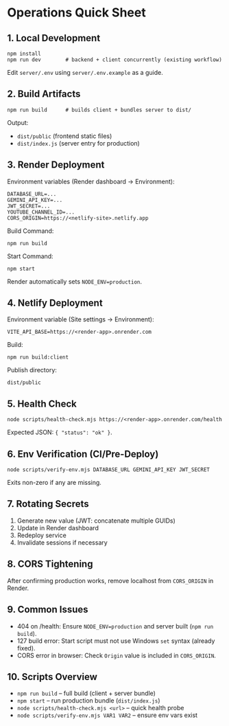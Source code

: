 # Operations Quick Sheet

## 1. Local Development
```
npm install
npm run dev        # backend + client concurrently (existing workflow)
```
Edit `server/.env` using `server/.env.example` as a guide.

## 2. Build Artifacts
```
npm run build      # builds client + bundles server to dist/
```
Output:
- `dist/public` (frontend static files)
- `dist/index.js` (server entry for production)

## 3. Render Deployment
Environment variables (Render dashboard -> Environment):
```
DATABASE_URL=...
GEMINI_API_KEY=...
JWT_SECRET=...
YOUTUBE_CHANNEL_ID=...
CORS_ORIGIN=https://<netlify-site>.netlify.app
```
Build Command:
```
npm run build
```
Start Command:
```
npm start
```
Render automatically sets `NODE_ENV=production`.

## 4. Netlify Deployment
Environment variable (Site settings -> Environment):
```
VITE_API_BASE=https://<render-app>.onrender.com
```
Build:
```
npm run build:client
```
Publish directory:
```
dist/public
```

## 5. Health Check
```
node scripts/health-check.mjs https://<render-app>.onrender.com/health
```
Expected JSON: `{ "status": "ok" }`.

## 6. Env Verification (CI/Pre-Deploy)
```
node scripts/verify-env.mjs DATABASE_URL GEMINI_API_KEY JWT_SECRET
```
Exits non-zero if any are missing.

## 7. Rotating Secrets
1. Generate new value (JWT: concatenate multiple GUIDs)
2. Update in Render dashboard
3. Redeploy service
4. Invalidate sessions if necessary

## 8. CORS Tightening
After confirming production works, remove localhost from `CORS_ORIGIN` in Render.

## 9. Common Issues
- 404 on /health: Ensure `NODE_ENV=production` and server built (`npm run build`).
- 127 build error: Start script must not use Windows `set` syntax (already fixed).
- CORS error in browser: Check `Origin` value is included in `CORS_ORIGIN`.

## 10. Scripts Overview
- `npm run build` – full build (client + server bundle)
- `npm start` – run production bundle (`dist/index.js`)
- `node scripts/health-check.mjs <url>` – quick health probe
- `node scripts/verify-env.mjs VAR1 VAR2` – ensure env vars exist
